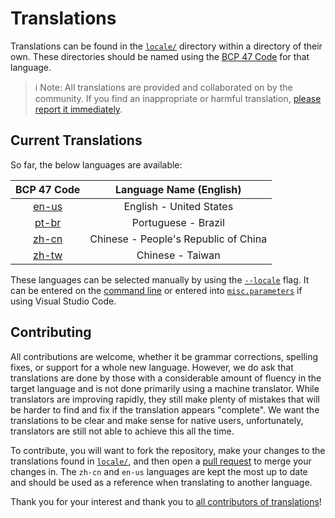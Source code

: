 # Translations
Translations can be found in the [`locale/`](https://github.com/LuaLS/lua-language-server/tree/master/locale) directory within a directory of their own. These directories should be named using the [BCP 47 Code](https://docs.microsoft.com/en-us/openspecs/office_standards/ms-oe376/6c085406-a698-4e12-9d4d-c3b0ee3dbc4a) for that language.

> ℹ Note: All translations are provided and collaborated on by the community. If you find an inappropriate or harmful translation, [please report it immediately](https://github.com/LuaLS/lua-language-server/issues).

## Current Translations
So far, the below languages are available:

|                                   BCP 47 Code                                    |       Language Name (English)        |
| :------------------------------------------------------------------------------: | :----------------------------------: |
| [en-us](https://github.com/LuaLS/lua-language-server/tree/master/locale/en-us) |       English - United States        |
| [pt-br](https://github.com/LuaLS/lua-language-server/tree/master/locale/pt-br) |         Portuguese - Brazil          |
| [zh-cn](https://github.com/LuaLS/lua-language-server/tree/master/locale/zh-cn) | Chinese - People's Republic of China |
| [zh-tw](https://github.com/LuaLS/lua-language-server/tree/master/locale/zh-tw) |           Chinese - Taiwan           |

These languages can be selected manually by using the [`--locale`](https://github.com/LuaLS/lua-language-server/wiki/Getting-Started#locale) flag. It can be entered on the [command line](https://github.com/LuaLS/lua-language-server/wiki/Getting-Started#command-line) or entered into [`misc.parameters`](https://github.com/LuaLS/lua-language-server/wiki/Settings#miscparameters) if using Visual Studio Code.


## Contributing
All contributions are welcome, whether it be grammar corrections, spelling fixes, or support for a whole new language. However, we do ask that translations are done by those with a considerable amount of fluency in the target language and is not done primarily using a machine translator. While translators are improving rapidly, they still make plenty of mistakes that will be harder to find and fix if the translation appears "complete". We want the translations to be clear and make sense for native users, unfortunately, translators are still not able to achieve this all the time.

To contribute, you will want to fork the repository, make your changes to the translations found in [`locale/`](https://github.com/LuaLS/lua-language-server/tree/master/locale), and then open a [pull request](https://github.com/LuaLS/lua-language-server/pulls) to merge your changes in. The `zh-cn` and `en-us` languages are kept the most up to date and should be used as a reference when translating to another language.

Thank you for your interest and thank you to [all contributors of translations](https://github.com/LuaLS/lua-language-server/commits/master/locale)!

